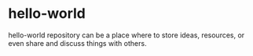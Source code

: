 # hello-world
hello-world repository can be a place where to store ideas, resources, or even share and discuss things with others.
